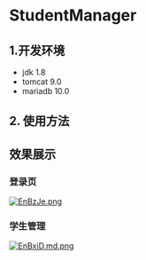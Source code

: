 # StudentManager

## 1.开发环境

- jdk 1.8
- tomcat 9.0
- mariadb 10.0

## 2. 使用方法


## 效果展示

### 登录页
[![EnBzJe.png](https://s2.ax1x.com/2019/04/26/EnBzJe.png)](https://imgchr.com/i/EnBzJe)

### 学生管理
[![EnBxiD.md.png](https://s2.ax1x.com/2019/04/26/EnBxiD.md.png)](https://imgchr.com/i/EnBxiD)
